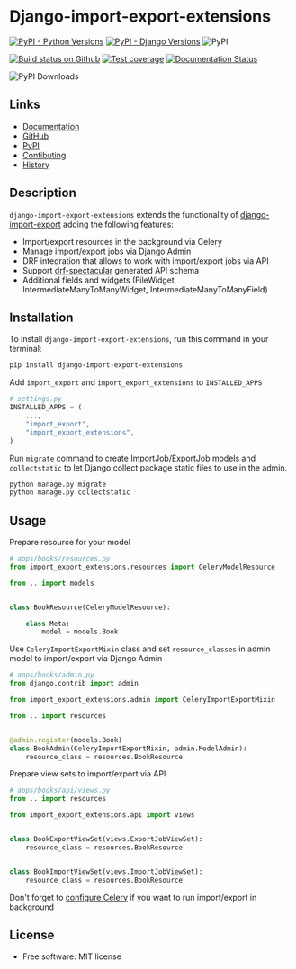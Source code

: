 # Django-import-export-extensions

[![PyPI - Python Versions](https://img.shields.io/pypi/pyversions/django-import-export-extensions)](https://pypi.org/project/django-import-export-extensions/)
[![PyPI - Django Versions](https://img.shields.io/pypi/frameworkversions/django/django-import-export-extensions)](https://pypi.org/project/django-import-export-extensions/)
![PyPI](https://img.shields.io/pypi/v/django-import-export-extensions)

[![Build status on Github](https://github.com/saritasa-nest/django-import-export-extensions/actions/workflows/checks.yml/badge.svg)](https://github.com/saritasa-nest/django-import-export-extensions/actions/workflows/checks.yml)
[![Test coverage](https://coveralls.io/repos/github/saritasa-nest/django-import-export-extensions/badge.svg?branch=main)](https://coveralls.io/github/saritasa-nest/django-import-export-extensions?branch=main)
[![Documentation Status](https://readthedocs.org/projects/django-import-export-extensions/badge/?version=latest)](https://django-import-export-extensions.readthedocs.io/en/latest/?badge=latest)

 ![PyPI Downloads](https://static.pepy.tech/badge/django-import-export-extensions/month)

## Links

- [Documentation](<https://django-import-export-extensions.readthedocs.io>)
- [GitHub](<https://github.com/saritasa-nest/django-import-export-extensions>)
- [PyPI](<https://pypi.org/project/django-import-export-extensions>)
- [Contibuting](<https://django-import-export-extensions.readthedocs.io/en/stable/contributing.html>)
- [History](https://django-import-export-extensions.readthedocs.io/en/stable/history.html)

## Description

`django-import-export-extensions` extends the functionality of
[django-import-export](https://github.com/django-import-export/django-import-export/)
adding the following features:

- Import/export resources in the background via Celery
- Manage import/export jobs via Django Admin
- DRF integration that allows to work with import/export jobs via API
- Support [drf-spectacular](https://github.com/tfranzel/drf-spectacular) generated API schema
- Additional fields and widgets (FileWidget, IntermediateManyToManyWidget, IntermediateManyToManyField)

## Installation

To install `django-import-export-extensions`, run this command in your
terminal:

```sh
pip install django-import-export-extensions
```

Add `import_export` and `import_export_extensions` to `INSTALLED_APPS`

```python
# settings.py
INSTALLED_APPS = (
    ...,
    "import_export",
    "import_export_extensions",
)
```

Run `migrate` command to create ImportJob/ExportJob models and
`collectstatic` to let Django collect package static files to use in the
admin.

```sh
python manage.py migrate
python manage.py collectstatic
```

## Usage

Prepare resource for your model

```python
# apps/books/resources.py
from import_export_extensions.resources import CeleryModelResource

from .. import models


class BookResource(CeleryModelResource):

    class Meta:
        model = models.Book
```

Use `CeleryImportExportMixin` class and set `resource_classes` in admin
model to import/export via Django Admin

```python
# apps/books/admin.py
from django.contrib import admin

from import_export_extensions.admin import CeleryImportExportMixin

from .. import resources


@admin.register(models.Book)
class BookAdmin(CeleryImportExportMixin, admin.ModelAdmin):
    resource_class = resources.BookResource
```

Prepare view sets to import/export via API

``` python
# apps/books/api/views.py
from .. import resources

from import_export_extensions.api import views


class BookExportViewSet(views.ExportJobViewSet):
    resource_class = resources.BookResource


class BookImportViewSet(views.ImportJobViewSet):
    resource_class = resources.BookResource
```

Don't forget to [configure
Celery](https://docs.celeryq.dev/en/stable/django/first-steps-with-django.html)
if you want to run import/export in background

## License

- Free software: MIT license

